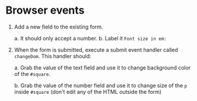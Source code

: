 # Browser events
1. Add a new field to the existing form.

    a. It should only accept a number.
    b. Label it `Font size in em:`

2. When the form is submitted, execute a submit event handler called `changeDom`. This handler should:

    a. Grab the value of the text field and use it to change background color of the `#square`.

    b. Grab the value of the number field and use it to change size of the `p` inside `#square` (don't edit any of the HTML outside the form)
